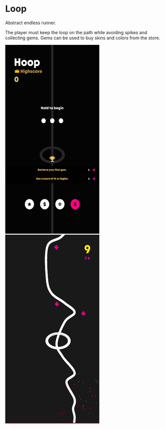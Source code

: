 # Loop
Abstract endless runner.

The player must keep the loop on the path while avoiding spikes and collecting gems.
Gems can be used to buy skins and colors from the store.

<img src="https://github.com/Shaun-Anderson/Loop/blob/master/Screenshots/Screenshot1.png" width="300" height="600">
<img src="https://github.com/Shaun-Anderson/Loop/blob/master/Screenshots/Screenshot3.png" width="300" height="600">
